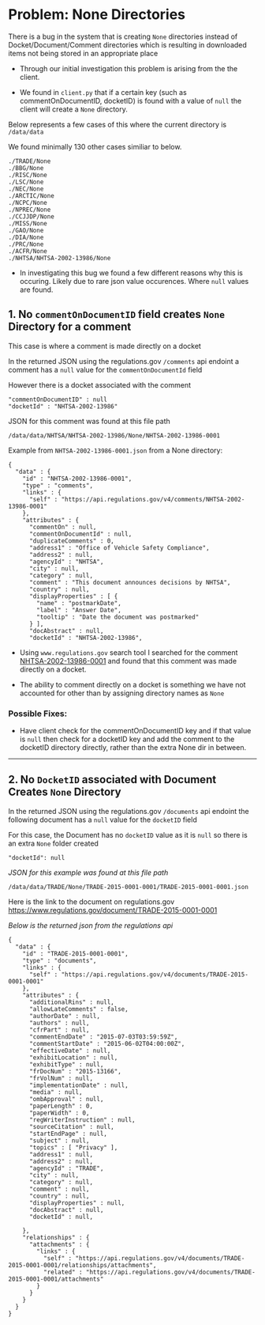 # Problem: None Directories
 
 There is a bug in the system that is creating `None` directories instead of Docket/Document/Comment directories which is resulting in downloaded items not being stored in an appropriate place

 - Through our initial investigation this problem is arising from the the client.  

 - We found in  `client.py` that if a certain key (such as commentOnDocumentID, docketID) is found with a value of `null` the client will create a `None` directory.

Below represents a few cases of this where the current directory is `/data/data `

We found minimally 130 other cases similiar to below.
 ```
./TRADE/None
./BBG/None
./RISC/None
./LSC/None
./NEC/None
./ARCTIC/None
./NCPC/None
./NPREC/None
./CCJJDP/None
./MISS/None
./GAO/None
./DIA/None
./PRC/None
./ACFR/None
./NHTSA/NHTSA-2002-13986/None
 ```


- In investigating this bug we found a few different reasons why this is occuring.  Likely due to rare json value occurences. Where `null` values are found.

## 1. No  `commentOnDocumentID` field creates `None` Directory for a comment
This case is where a comment is made directly on a docket

In the returned JSON using the regulations.gov `/comments` api endoint a comment has a `null` value for the `commentOnDocumentId` field 

However there is a docket associated with the comment


```
"commentOnDocumentID" : null
"docketId" : "NHTSA-2002-13986"
```



JSON for this comment was found at this file path
 
```
/data/data/NHTSA/NHTSA-2002-13986/None/NHTSA-2002-13986-0001
```
 Example from `NHTSA-2002-13986-0001.json` from a None directory: 

```
{
  "data" : {
    "id" : "NHTSA-2002-13986-0001",
    "type" : "comments",
    "links" : {
      "self" : "https://api.regulations.gov/v4/comments/NHTSA-2002-13986-0001"
    },
    "attributes" : {
      "commentOn" : null,
      "commentOnDocumentId" : null,
      "duplicateComments" : 0,
      "address1" : "Office of Vehicle Safety Compliance",
      "address2" : null,
      "agencyId" : "NHTSA",
      "city" : null,
      "category" : null,
      "comment" : "This document announces decisions by NHTSA",
      "country" : null,
      "displayProperties" : [ {
        "name" : "postmarkDate",
        "label" : "Answer Date",
        "tooltip" : "Date the document was postmarked"
      } ],
      "docAbstract" : null,
      "docketId" : "NHTSA-2002-13986",
```

- Using `www.regulations.gov` search tool I searched for the comment [NHTSA-2002-13986-0001](https://www.regulations.gov/comment/NHTSA-2002-13986-0001) and found that this comment was made directly on a docket.


- The ability to comment directly on a docket is something we have not accounted for other than by assigning directory names as `None`

### Possible Fixes:
- Have client check for the commentOnDocumentID key and if that value is `null` then check for a docketID key and add the comment to the docketID directory directly, rather than the extra None dir in between.

---

## 2. No `DocketID` associated with Document Creates `None` Directory
In the returned JSON using the regulations.gov `/documents` api endoint the following document has a `null` value for the `docketID` field

For this case, the Document has no `docketID` value as it is `null` so there is an extra `None` folder created

```
"docketId": null
```

*JSON for this example was found at this file path*
```
/data/data/TRADE/None/TRADE-2015-0001-0001/TRADE-2015-0001-0001.json
```


Here is the link to the document on regulations.gov
 https://www.regulations.gov/document/TRADE-2015-0001-0001



*Below is the returned json from the regulations api*

```
{
  "data" : {
    "id" : "TRADE-2015-0001-0001",
    "type" : "documents",
    "links" : {
      "self" : "https://api.regulations.gov/v4/documents/TRADE-2015-0001-0001"
    },
    "attributes" : {
      "additionalRins" : null,
      "allowLateComments" : false,
      "authorDate" : null,
      "authors" : null,
      "cfrPart" : null,
      "commentEndDate" : "2015-07-03T03:59:59Z",
      "commentStartDate" : "2015-06-02T04:00:00Z",
      "effectiveDate" : null,
      "exhibitLocation" : null,
      "exhibitType" : null,
      "frDocNum" : "2015-13166",
      "frVolNum" : null,
      "implementationDate" : null,
      "media" : null,
      "ombApproval" : null,
      "paperLength" : 0,
      "paperWidth" : 0,
      "regWriterInstruction" : null,
      "sourceCitation" : null,
      "startEndPage" : null,
      "subject" : null,
      "topics" : [ "Privacy" ],
      "address1" : null,
      "address2" : null,
      "agencyId" : "TRADE",
      "city" : null,
      "category" : null,
      "comment" : null,
      "country" : null,
      "displayProperties" : null,
      "docAbstract" : null,
      "docketId" : null,

    },
    "relationships" : {
      "attachments" : {
        "links" : {
          "self" : "https://api.regulations.gov/v4/documents/TRADE-2015-0001-0001/relationships/attachments",
          "related" : "https://api.regulations.gov/v4/documents/TRADE-2015-0001-0001/attachments"
        }
      }
    }
  }
}
```






